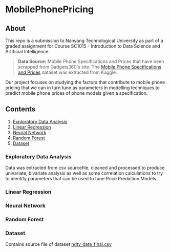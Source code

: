 # MobilePhonePricing
## About
This repo is a submission to Nanyang Technological University as part of a graded assignment for Course SC1015 - Introduction to Data Science and Artificial Intelligence.
>**Data Source:** Mobile Phone Specifications and Prices that have been scrapped from Gadgets360's site. The [Mobile Phone Specifications and Prices](https://www.kaggle.com/datasets/pratikgarai/mobile-phone-specifications-and-prices/data) dataset was extracted from Kaggle.

Our project focuses on studying the factors that contribute to mobile phone pricing that we can in turn tune as parameters in modelling techniques to predict mobile phone prices of phone models given a specification.
## Contents
1. [Exploratory Data Analysis]()
2. [Linear Regression]()
3. [Neural Network]()
4. [Random Forest]()
5. [Dataset]()

### Exploratory Data Analysis
Data was extracted from csv sourcefile, cleaned and processed to produce univariate, bivariate analysis as well as some correlation calculations to try to identify parameters that can be used to tune Price Prediction Models.

### Linear Regression

### Neural Network

### Random Forest

### Dataset
Contains source file of dataset [ndtv_data_final.csv]()


<!-- This content will not appear in the rendered Markdown -->
<!-- [Contribution guidelines for this project](docs/CONTRIBUTING.md) -->
